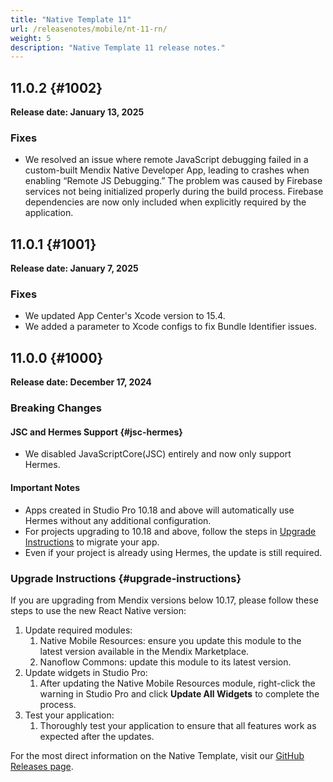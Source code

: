 ```yaml
---
title: "Native Template 11"
url: /releasenotes/mobile/nt-11-rn/
weight: 5
description: "Native Template 11 release notes."
---
```


## 11.0.2 {#1002}

**Release date: January 13, 2025**

### Fixes

* We resolved an issue where remote JavaScript debugging failed in a custom-built Mendix Native Developer App, leading to crashes when enabling “Remote JS Debugging.” The problem was caused by Firebase services not being initialized properly during the build process. Firebase dependencies are now only included when explicitly required by the application.

## 11.0.1 {#1001}

**Release date: January 7, 2025**

### Fixes

* We updated App Center's Xcode version to 15.4.
* We added a parameter to Xcode configs to fix Bundle Identifier issues.

## 11.0.0 {#1000}

**Release date: December 17, 2024**

### Breaking Changes

#### JSC and Hermes Support {#jsc-hermes}

* We disabled JavaScriptCore(JSC) entirely and now only support Hermes.

#### Important Notes

* Apps created in Studio Pro 10.18 and above will automatically use Hermes without any additional configuration.
* For projects upgrading to 10.18 and above, follow the steps in [Upgrade Instructions](#upgrade-instructions) to migrate your app.
* Even if your project is already using Hermes, the update is still required.

### Upgrade Instructions {#upgrade-instructions}

If you are upgrading from Mendix versions below 10.17, please follow these steps to use the new React Native version:

1. Update required modules:
    1. Native Mobile Resources: ensure you update this module to the latest version available in the Mendix Marketplace.
    1. Nanoflow Commons: update this module to its latest version.
1. Update widgets in Studio Pro:
    1. After updating the Native Mobile Resources module, right-click the warning in Studio Pro and click **Update All Widgets** to complete the process.
1. Test your application:
    1. Thoroughly test your application to ensure that all features work as expected after the updates.

For the most direct information on the Native Template, visit our [GitHub Releases page](https://github.com/mendix/native-template/releases/tag/v11.0.0).

